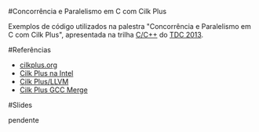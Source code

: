 #Concorrência e Paralelismo em C com Cilk Plus

Exemplos de código utilizados na palestra "Concorrência e Paralelismo em C com
Cilk Plus", apresentada na trilha
[C/C++](http://www.thedevelopersconference.com.br/tdc/2013/saopaulo/trilha-c-e-cmaismais#programacao)
do [TDC 2013](http://www.thedevelopersconference.com.br/#saopaulo).

#Referências

* [cilkplus.org](http://cilkplus.org)
* [Cilk Plus na Intel](http://software.intel.com/en-us/intel-cilk-plus)
* [Cilk Plus/LLVM](http://cilkplus.github.com)
* [Cilk Plus GCC Merge](http://gcc.gnu.org/wiki/cilkplus-merge)

#Slides

pendente
